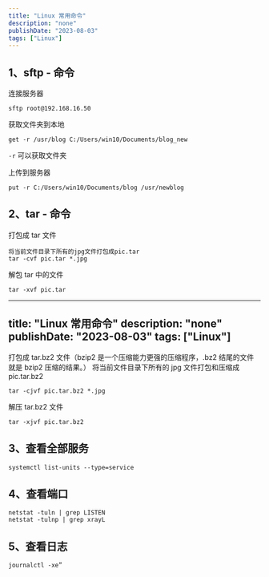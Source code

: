 ```yaml
---
title: "Linux 常用命令"
description: "none"
publishDate: "2023-08-03"
tags: ["Linux"]
---
```


<!-- more --> 

## 1、sftp - 命令

连接服务器

```
sftp root@192.168.16.50
```

获取文件夹到本地

```
get -r /usr/blog C:/Users/win10/Documents/blog_new
```

`-r` 可以获取文件夹

上传到服务器

```
put -r C:/Users/win10/Documents/blog /usr/newblog
```

## 2、tar - 命令

打包成 tar 文件

```
将当前文件目录下所有的jpg文件打包成pic.tar
tar -cvf pic.tar *.jpg
```

解包 tar 中的文件

```
tar -xvf pic.tar
```

---
title: "Linux 常用命令"
description: "none"
publishDate: "2023-08-03"
tags: ["Linux"]
----

打包成 tar.bz2 文件（bzip2 是一个压缩能力更强的压缩程序，.bz2 结尾的文件就是 bzip2 压缩的结果。）
将当前文件目录下所有的 jpg 文件打包和压缩成 pic.tar.bz2

```
tar -cjvf pic.tar.bz2 *.jpg
```

解压 tar.bz2 文件

```
tar -xjvf pic.tar.bz2
```

## 3、查看全部服务

```
systemctl list-units --type=service
```

## 4、查看端口

```
netstat -tuln | grep LISTEN
netstat -tulnp | grep xrayL
```

## 5、查看日志

```
journalctl -xe”
```

